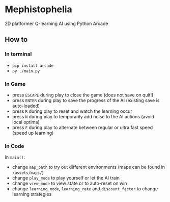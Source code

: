 # Mephistophelia

2D platformer Q-learning AI using Python Arcade

## How to

### In terminal

- `pip install arcade`
- `py ./main.py`

### In Game

- press `ESCAPE` during play to close the game (does not save on quit!)
- press `ENTER` during play to save the progress of the AI (existing save is auto-loaded)
- press `R` during play to reset and watch the learning occur
- press `N` during play to temporarily add noise to the AI actions (avoid local optima)
- press `F` during play to alternate between regular or ultra fast speed (speed up learning)

### In Code

In `main()`:
- change `map_path` to try out different environments (maps can be found in `/assets/maps/`)
- change `play_mode` to play yourself or let the AI train
- change `view_mode` to view state or to auto-reset on win
- change `learning_mode`, `learning_rate` and `discount_factor` to change learning strategies
